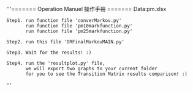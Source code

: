 '''======= Operation Manuel 操作手冊 ======= 
    Data:pm.xlsx

    Step1. run function file 'converMarkov.py'
           run function file 'pm10markfunction.py'
           run function file 'pm25markfunction.py'
    
    Step2. run this file 'ORFinalMarkovMAIN.py'
    
    Step3. Wait for the results! :)  
    
    Step4. run the 'resultplot.py' file,
           we will export two graphs to your current folder
           for you to see the Transition Matrix results comparison! :)  


'''
